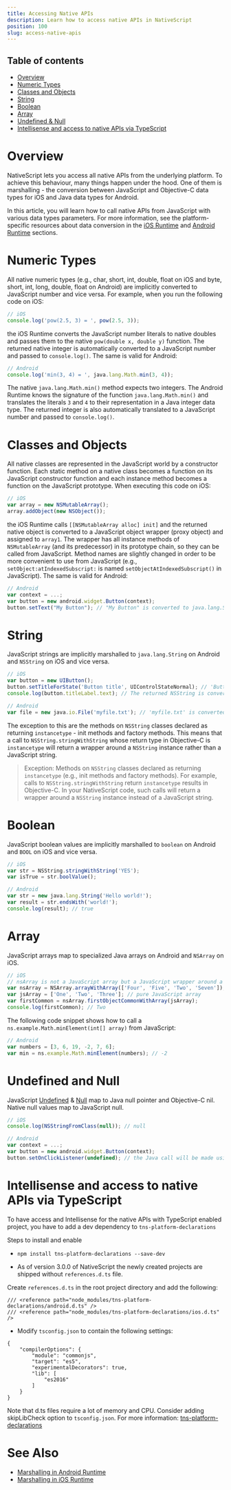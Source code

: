 ```yaml
---
title: Accessing Native APIs
description: Learn how to access native APIs in NativeScript
position: 100
slug: access-native-apis
---
```


## Table of contents

- [Overview](#overview)
- [Numeric Types](#numeric-types)
- [Classes and Objects](#classes-and-objects)
- [String](#string)
- [Boolean](#boolean)
- [Array](#array)
- [Undefined & Null](#undefined-and-null)
- [Intellisense and access to native APIs via TypeScript](#intellisense-and-access-to-native-apis-via-typescript)

# Overview

NativeScript lets you access all native APIs from the underlying platform. To achieve this behaviour, many things happen under the hood. One of them is marshalling - the conversion between JavaScript and Objective-C data types for iOS and Java data types for Android.

In this article, you will learn how to call native APIs from JavaScript with various data types parameters. For more information, see the platform-specific resources about data conversion in the [iOS Runtime](./../runtimes/ios/marshalling/Marshalling-Overview.md) and [Android Runtime](./../runtimes/android/marshalling/overview.md) sections.

# Numeric Types

All native numeric types (e.g., char, short, int, double, float on iOS and byte, short, int, long, double, float on Android) are implicitly converted to JavaScript number and vice versa. For example, when you run the following code on iOS:

```javascript
// iOS
console.log('pow(2.5, 3) = ', pow(2.5, 3));
```

the iOS Runtime converts the JavaScript number literals to native doubles and passes them to the native `pow(double x, double y)` function. The returned native integer is automatically converted to a JavaScript number and passed to `console.log()`. The same is valid for Android:

```javascript
// Android
console.log('min(3, 4) = ', java.lang.Math.min(3, 4));
```

The native `java.lang.Math.min()` method expects two integers. The Android Runtime knows the signature of the function `java.lang.Math.min()` and translates the literals `3` and `4` to their representation in a Java integer data type. The returned integer is also automatically translated to a JavaScript number and passed to `console.log()`.

# Classes and Objects

All native classes are represented in the JavaScript world by a constructor function. Each static method on a native class becomes a function on its JavaScript constructor function and each instance method becomes a function on the JavaScript prototype. When executing this code on iOS:

```javascript
// iOS
var array = new NSMutableArray();
array.addObject(new NSObject());
```

the iOS Runtime calls `[[NSMutableArray alloc] init]` and the returned native object is converted to a JavaScript object wrapper (proxy object) and assigned to `array1`. The wrapper has all instance methods of `NSMutableArray` (and its predecessor) in its prototype chain, so they can be called from JavaScript. Method names are slightly changed in order to be more convenient to use from JavaScript (e.g., `setObject:atIndexedSubscript:` is named `setObjectAtIndexedSubscript()` in JavaScript). The same is valid for Android:

```javascript
// Android
var context = ...;
var button = new android.widget.Button(context);
button.setText("My Button"); // "My Button" is converted to java.lang.String
```

# String

JavaScript strings are implicitly marshalled to `java.lang.String` on Android and `NSString` on iOS and vice versa.

```javascript
// iOS
var button = new UIButton();
button.setTitleForState('Button title', UIControlStateNormal); // 'Button title' is converted to NSString
console.log(button.titleLabel.text); // The returned NSString is converted to JavaScript string
```

```javascript
// Android
var file = new java.io.File('myfile.txt'); // 'myfile.txt' is converted to java.lang.String
```

The exception to this are the methods on `NSString` classes declared as returning `instancetype` - init methods and factory methods. This means that a call to `NSString.stringWithString` whose return type in Objective-C is `instancetype` will return a wrapper around a `NSString` instance rather than a JavaScript string.

> Exception: Methods on `NSString` classes declared as returning `instancetype` (e.g., init methods and factory methods). For example, calls to `NSString.stringWithString` return `instancetype` results in Objective-C. In your NativeScript code, such calls will return a wrapper around a `NSString` instance instead of a JavaScript string.

# Boolean

JavaScript boolean values are implicitly marshalled to `boolean` on Android and `BOOL` on iOS and vice versa.

```javascript
// iOS
var str = NSString.stringWithString('YES');
var isTrue = str.boolValue();
```

```javascript
// Android
var str = new java.lang.String('Hello world!');
var result = str.endsWith('world!');
console.log(result); // true
```

# Array

JavaScript arrays map to specialized Java arrays on Android and `NSArray` on iOS.

```javascript
// iOS
// nsArray is not a JavaScript array but a JavaScript wrapper around a native NSArray
var nsArray = NSArray.arrayWithArray(['Four', 'Five', 'Two', 'Seven']);
var jsArray = ['One', 'Two', 'Three']; // pure JavaScript array
var firstCommon = nsArray.firstObjectCommonWithArray(jsArray);
console.log(firstCommon); // Two
```

The following code snippet shows how to call a `ns.example.Math.minElement(int[] array)` from JavaScript:

```javascript
// Android
var numbers = [3, 6, 19, -2, 7, 6];
var min = ns.example.Math.minElement(numbers); // -2
```

# Undefined and Null

JavaScript [Undefined](http://www.w3schools.com/jsref/jsref_undefined.asp) & [Null](http://www.w3schools.com/js/js_datatypes.asp) map to Java null pointer and Objective-C nil. Native null values map to JavaScript null.

```javascript
// iOS
console.log(NSStringFromClass(null)); // null
```

```javascript
// Android
var context = ...;
var button = new android.widget.Button(context);
button.setOnClickListener(undefined); // the Java call will be made using the null keyword
```

# Intellisense and access to native APIs via TypeScript

To have access and Intellisense for the native APIs with TypeScript enabled project, you have to add a dev dependency to `tns-platform-declarations` 

Steps to install and enable 

- `npm install tns-platform-declarations --save-dev`

- As of version 3.0.0 of NativeScript the newly created projects are shipped without `references.d.ts` file.

Create `references.d.ts` in the root project directory and add the following:
```
/// <reference path="node_modules/tns-platform-declarations/android.d.ts" />
/// <reference path="node_modules/tns-platform-declarations/ios.d.ts" />
```


- Modify `tsconfig.json` to contain the following settings:
```
{
    "compilerOptions": {
        "module": "commonjs",
        "target": "es5",
        "experimentalDecorators": true,
        "lib": [
            "es2016"
        ]
    }
}
```
Note that d.ts files require a lot of memory and CPU. Consider adding skipLibCheck option to `tsconfig.json`.
For more information: [tns-platform-declarations](https://github.com/NativeScript/NativeScript/tree/master/tns-platform-declarations)


# See Also
* [Marshalling in Android Runtime](./../runtimes/android/marshalling/overview.md)
* [Marshalling in iOS Runtime](./../runtimes/ios/marshalling/Marshalling-Overview.md)

